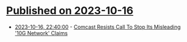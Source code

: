 # [Published on 2023-10-16](index.md)

* [2023-10-16, 22:40:00](https://tech.slashdot.org/story/23/10/16/2052231/comcast-resists-call-to-stop-its-misleading-10g-network-claims?utm_source=rss1.0mainlinkanon&utm_medium=feed) - [Comcast Resists Call To Stop Its Misleading '10G Network' Claims](https://tech.slashdot.org/story/23/10/16/2052231/comcast-resists-call-to-stop-its-misleading-10g-network-claims?utm_source=rss1.0mainlinkanon&utm_medium=feed)
